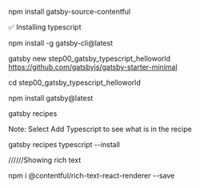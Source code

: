 npm install gatsby-source-contentful

✅ Installing typescript

npm install -g gatsby-cli@latest

gatsby new step00_gatsby_typescript_helloworld https://github.com/gatsbyjs/gatsby-starter-minimal

cd step00_gatsby_typescript_helloworld

npm install gatsby@latest

gatsby recipes

Note: Select Add Typescript to see what is in the recipe

gatsby recipes typescript --install




//////Showing rich text

npm i @contentful/rich-text-react-renderer --save